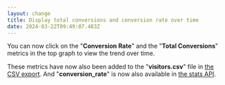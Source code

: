 ```yaml
---
layout: change
title: Display total conversions and conversion rate over time
date: 2024-03-22T09:49:07.483Z
---
```

You can now click on the "**Conversion Rate**" and the "**Total Conversions**" metrics in the top graph to view the trend over time.

These metrics have now also been added to the "**visitors.csv**" file in [the CSV export](https://plausible.io/docs/export-stats). And "**conversion_rate**" is now also available in [the stats API](https://plausible.io/docs/stats-api#metrics).
